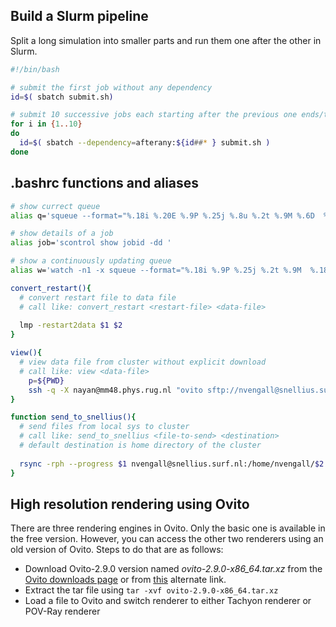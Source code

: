 ## Build a Slurm pipeline

Split a long simulation into smaller parts and run them one after the other in Slurm.

```bash
#!/bin/bash

# submit the first job without any dependency
id=$( sbatch submit.sh)

# submit 10 successive jobs each starting after the previous one ends/timeouts.
for i in {1..10}
do
  id=$( sbatch --dependency=afterany:${id##* } submit.sh )
done
```


## .bashrc functions and aliases
```bash
# show currect queue
alias q='squeue --format="%.18i %.20E %.9P %.25j %.8u %.2t %.9M %.6D  %R"  -u <username>'

# show details of a job
alias job='scontrol show jobid -dd '

# show a continuously updating queue
alias w='watch -n1 -x squeue --format="%.18i %.9P %.25j %.2t %.9M  %.18R %.20e %.70Z" -u <username>'
```
```bash
convert_restart(){
  # convert restart file to data file
  # call like: convert_restart <restart-file> <data-file>
  
  lmp -restart2data $1 $2
}
```

```bash
view(){
  # view data file from cluster without explicit download
  # call like: view <data-file>
    p=${PWD}
    ssh -q -X nayan@mm48.phys.rug.nl "ovito sftp://nvengall@snellius.surf.nl${p}/$1"
}
```

```bash
function send_to_snellius(){
  # send files from local sys to cluster
  # call like: send_to_snellius <file-to-send> <destination>
  # default destination is home directory of the cluster
  
  rsync -rph --progress $1 nvengall@snellius.surf.nl:/home/nvengall/$2
}
```
## High resolution rendering using Ovito

There are three rendering engines in Ovito. Only the basic one is available in the free version.
However, you can access the other two renderers using an old version of Ovito. Steps to do that are
as follows:

* Download Ovito-2.9.0 version named _ovito-2.9.0-x86_64.tar.xz_ from the [Ovito downloads page](https://www.ovito.org/download-other/) or from [this](https://www.ericnhahn.com/tutorials/ovito) alternate link.
* Extract the tar file using `tar -xvf ovito-2.9.0-x86_64.tar.xz`
* Load a file to Ovito and switch renderer to either Tachyon renderer or POV-Ray renderer

